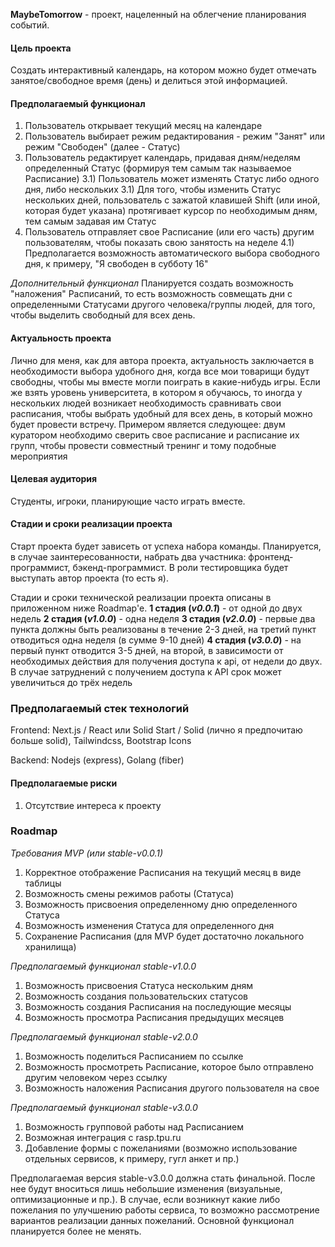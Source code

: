 **MaybeTomorrow** - проект, нацеленный на облегчение планирования событий.

#### Цель проекта

Создать интерактивный календарь, на котором можно будет отмечать занятое/свободное время (день) и делиться этой информацией.

#### Предполагаемый функционал

1. Пользователь открывает текущий месяц на календаре
2. Пользователь выбирает режим редактирования - режим "Занят" или режим "Свободен" (далее - Статус)
3. Пользователь редактирует календарь, придавая дням/неделям определенный Статус (формируя тем самым так называемое Расписание)
   3.1) Пользователь может изменять Статус либо одного дня, либо нескольких
   3.1) Для того, чтобы изменить Статус нескольких дней, пользователь с зажатой клавишей Shift (или иной, которая будет указана) протягивает курсор по необходимым дням, тем самым задавая им Статус
4. Пользователь отправляет свое Расписание (или его часть) другим пользователям, чтобы показать свою занятость на неделе
   4.1) Предполагается возможность автоматического выбора свободного дня, к примеру, "Я свободен в субботу 16"

_Дополнительный функционал_
Планируется создать возможность "наложения" Расписаний, то есть возможность совмещать дни с определенными Статусами другого человека/группы людей, для того, чтобы выделить свободный для всех день.

#### Актуальность проекта

Лично для меня, как для автора проекта, актуальность заключается в необходимости выбора удобного дня, когда все мои товарищи будут свободны, чтобы мы вместе могли поиграть в какие-нибудь игры.
Если же взять уровень университета, в котором я обучаюсь, то иногда у нескольких людей возникает необходимость сравнивать свои расписания, чтобы выбрать удобный для всех день, в который можно будет провести встречу.
Примером является следующее: двум куратором необходимо сверить свое расписание и расписание их групп, чтобы провести совместный тренинг и тому подобные мероприятия

#### Целевая аудитория

Студенты, игроки, планирующие часто играть вместе.

#### Стадии и сроки реализации проекта

Старт проекта будет зависеть от успеха набора команды. Планируется, в случае заинтересованности, набрать два участника: фронтенд-программист, бэкенд-программист. В роли тестировщика будет выступать автор проекта (то есть я).

Стадии и сроки технической реализации проекта описаны в приложенном ниже Roadmap'е.
**1 стадия (_v0.0.1_)** - от одной до двух недель
**2 стадия (_v1.0.0_)** - одна неделя
**3 стадия (_v2.0.0_)** - первые два пункта должны быть реализованы в течение 2-3 дней, на третий пункт отводиться одна неделя (в сумме 9-10 дней)
**4 стадия (_v3.0.0_)** - на первый пункт отводится 3-5 дней, на второй, в зависимости от необходимых действия для получения доступа к api, от недели до двух. В случае затруднений с получением доступа к API срок может увеличиться до трёх недель

### Предполагаемый стек технологий

Frontend: Next.js / React или Solid Start / Solid (лично я предпочитаю больше solid), Tailwindcss, Bootstrap Icons

Backend: Nodejs (express), Golang (fiber)

#### Предполагаемые риски

1. Отсутствие интереса к проекту

### Roadmap

_Требования MVP (или stable-v0.0.1)_

1. Корректное отображение Расписания на текущий месяц в виде таблицы
2. Возможность смены режимов работы (Статуса)
3. Возможность присвоения определенному дню определенного Статуса
4. Возможность изменения Статуса для определенного дня
5. Сохранение Расписания (для MVP будет достаточно локального хранилища)

_Предполагаемый функционал stable-v1.0.0_

1. Возможность присвоения Статуса нескольким дням
2. Возможность создания пользовательских статусов
3. Возможность создания Расписания на последующие месяцы
4. Возможность просмотра Расписания предыдущих месяцев

_Предполагаемый функционал stable-v2.0.0_

1. Возможность поделиться Расписанием по ссылке
2. Возможность просмотреть Расписание, которое было отправлено другим человеком через ссылку
3. Возможность наложения Расписания другого пользователя на свое

_Предполагаемый функционал stable-v3.0.0_

1. Возможность групповой работы над Расписанием
2. Возможная интеграция с rasp.tpu.ru
3. Добавление формы с пожеланиями (возможно использование отдельных сервисов, к примеру, гугл анкет и пр.)

Предполагаемая версия stable-v3.0.0 должна стать финальной. После нее будут вноситься лишь небольшие изменения (визуальные, оптимизационные и пр.). В случае, если возникнут какие либо пожелания по улучшению работы сервиса, то возможно рассмотрение вариантов реализации данных пожеланий. Основной функционал планируется более не менять.
